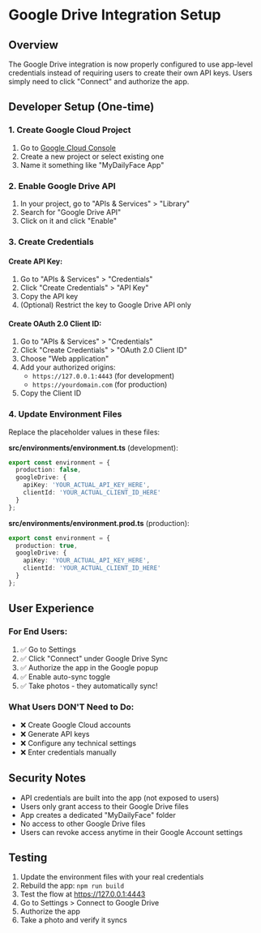 # Google Drive Integration Setup

## Overview
The Google Drive integration is now properly configured to use app-level credentials instead of requiring users to create their own API keys. Users simply need to click "Connect" and authorize the app.

## Developer Setup (One-time)

### 1. Create Google Cloud Project
1. Go to [Google Cloud Console](https://console.cloud.google.com/)
2. Create a new project or select existing one
3. Name it something like "MyDailyFace App"

### 2. Enable Google Drive API
1. In your project, go to "APIs & Services" > "Library"
2. Search for "Google Drive API"
3. Click on it and click "Enable"

### 3. Create Credentials

#### Create API Key:
1. Go to "APIs & Services" > "Credentials"
2. Click "Create Credentials" > "API Key"
3. Copy the API key
4. (Optional) Restrict the key to Google Drive API only

#### Create OAuth 2.0 Client ID:
1. Go to "APIs & Services" > "Credentials"
2. Click "Create Credentials" > "OAuth 2.0 Client ID"
3. Choose "Web application"
4. Add your authorized origins:
   - `https://127.0.0.1:4443` (for development)
   - `https://yourdomain.com` (for production)
5. Copy the Client ID

### 4. Update Environment Files
Replace the placeholder values in these files:

**src/environments/environment.ts** (development):
```typescript
export const environment = {
  production: false,
  googleDrive: {
    apiKey: 'YOUR_ACTUAL_API_KEY_HERE',
    clientId: 'YOUR_ACTUAL_CLIENT_ID_HERE'
  }
};
```

**src/environments/environment.prod.ts** (production):
```typescript
export const environment = {
  production: true,
  googleDrive: {
    apiKey: 'YOUR_ACTUAL_API_KEY_HERE',
    clientId: 'YOUR_ACTUAL_CLIENT_ID_HERE'
  }
};
```

## User Experience

### For End Users:
1. ✅ Go to Settings
2. ✅ Click "Connect" under Google Drive Sync
3. ✅ Authorize the app in the Google popup
4. ✅ Enable auto-sync toggle
5. ✅ Take photos - they automatically sync!

### What Users DON'T Need to Do:
- ❌ Create Google Cloud accounts
- ❌ Generate API keys
- ❌ Configure any technical settings
- ❌ Enter credentials manually

## Security Notes
- API credentials are built into the app (not exposed to users)
- Users only grant access to their Google Drive files
- App creates a dedicated "MyDailyFace" folder
- No access to other Google Drive files
- Users can revoke access anytime in their Google Account settings

## Testing
1. Update the environment files with your real credentials
2. Rebuild the app: `npm run build`
3. Test the flow at https://127.0.0.1:4443
4. Go to Settings > Connect to Google Drive
5. Authorize the app
6. Take a photo and verify it syncs